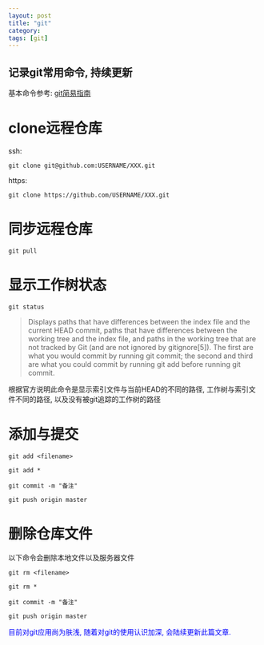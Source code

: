 ```yaml
---
layout: post
title: "git"
category: 
tags: [git]
---
```




## 记录git常用命令, 持续更新

基本命令参考: [git简易指南](http://www.bootcss.com/p/git-guide/)



# clone远程仓库

ssh:

`git clone git@github.com:USERNAME/XXX.git`

https:

`git clone https://github.com/USERNAME/XXX.git`

# 同步远程仓库

`git pull`

# 显示工作树状态

`git status`

>Displays paths that have differences between the index file and the current HEAD commit, paths that have differences between the working tree and the index file, and paths in the working tree that are not tracked by Git (and are not ignored by gitignore[5]). The first are what you would commit by running git commit; the second and third are what you could commit by running git add before running git commit.

根据官方说明此命令是显示索引文件与当前HEAD的不同的路径, 工作树与索引文件不同的路径, 以及没有被git追踪的工作树的路径

# 添加与提交

`git add <filename>`

`git add *`

`git commit -m "备注"`

`git push origin master`

# 删除仓库文件

以下命令会删除本地文件以及服务器文件

`git rm <filename>`

`git rm *`

`git commit -m "备注"`

`git push origin master`




<font color="blue">目前对git应用尚为肤浅, 随着对git的使用认识加深, 会陆续更新此篇文章.</font>

